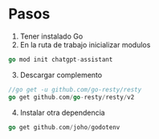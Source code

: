 # Pasos
1. Tener instalado Go
2. En la ruta de trabajo inicializar modulos
```go
go mod init chatgpt-assistant
```
3. Descargar complemento
```go
//go get -u github.com/go-resty/resty
go get github.com/go-resty/resty/v2
```
4. Instalar otra dependencia
```go
go get github.com/joho/godotenv
```
